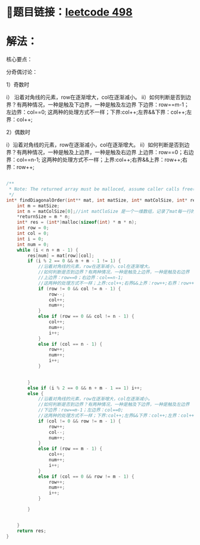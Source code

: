 # 🔗题目链接：[leetcode 498](https://leetcode.cn/problems/diagonal-traverse/)

# 解法：

核心要点：

分奇偶讨论：

1）奇数时

  i） 沿着对角线的元素，row在逐渐增大，col在逐渐减小。
  ii）如何判断是否到边界？有两种情况，一种是触及下边界，一种是触及左边界
      下边界：row==m-1；左边界：col==0;
      这两种的处理方式不一样；下界:col++;左界&&下界：col++;左界：col++;
        
2）偶数时

  i）沿着对角线的元素，row在逐渐减小，col在逐渐增大。
  ii）如何判断是否到边界？有两种情况，一种是触及上边界，一种是触及右边界
      上边界：row==0；右边界：col==n-1;
      这两种的处理方式不一样；上界:col++;右界&&上界：row++;右界：row++;

```C

/**
 * Note: The returned array must be malloced, assume caller calls free().
 */
int* findDiagonalOrder(int** mat, int matSize, int* matColSize, int* returnSize) {
    int m = matSize;
    int n = matColSize[0];//int matCloSize 是一个一维数组，记录了mat每一行的列数
    *returnSize = m * n;
    int* res = (int*)malloc(sizeof(int) * m * n);
    int row = 0;
    int col = 0;
    int i = 0;
    int num = 0;
    while (i < n + m - 1) {
        res[num] = mat[row][col];
        if (i % 2 == 0 && n + m - 1 != 1) {
            //沿着对角线的元素，row在逐渐减小，col在逐渐增大。
            //如何判断是否到边界？有两种情况，一种是触及上边界，一种是触及右边界
            //上边界：row==0；右边界：col==n-1;
            //这两种的处理方式不一样；上界:col++;右界&&上界：row++;右界：row++;
            if (row != 0 && col != n - 1) {
                row--;
                col++;
                num++;
            }
            else if (row == 0 && col != n - 1) {
                col++;
                num++;
                i++;
            }
            else if (col == n - 1) {
                row++;
                num++;
                i++;
            }
            

        }
        else if (i % 2 == 0 && n + m - 1 == 1) i++;
        else {
            //沿着对角线的元素，row在逐渐增大，col在逐渐减小。
            //如何判断是否到边界？有两种情况，一种是触及下边界，一种是触及左边界
            //下边界：row==m-1；左边界：col==0;
            //这两种的处理方式不一样；下界:col++;左界&&下界：col++;左界：col++;
            if (col != 0 && row != m - 1) {
                row++;
                col--;
                num++;
            }
            else if (row == m - 1) {
                col++;
                num++;
                i++;
            }
            else if (col == 0 && row != m - 1) {
                row++;
                num++;
                i++;
            }

        }


    }
    return res;
}

```
